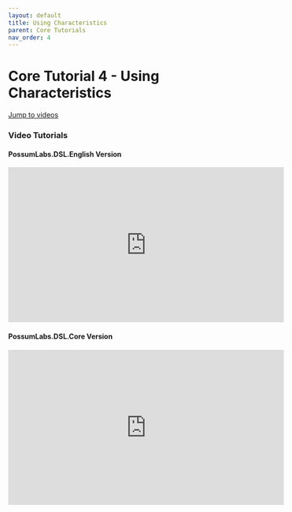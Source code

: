 ```yaml
---
layout: default
title: Using Characteristics
parent: Core Tutorials
nav_order: 4
---
```


# Core Tutorial 4 - Using Characteristics

[Jump to videos](#video-tutorials)

### Video Tutorials

#### PossumLabs.DSL.English Version

<iframe width="560" height="315" src="https://www.youtube.com/embed/8BvaMcAasoY" frameborder="0" allow="accelerometer; autoplay; encrypted-media; gyroscope; picture-in-picture" allowfullscreen></iframe>

#### PossumLabs.DSL.Core Version

<iframe width="560" height="315" src="https://www.youtube.com/embed/GAAE5OOdz5Y" frameborder="0" allow="accelerometer; autoplay; encrypted-media; gyroscope; picture-in-picture" allowfullscreen></iframe>
